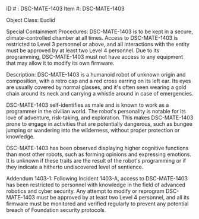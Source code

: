ID # : DSC-MATE-1403
Item #: DSC-MATE-1403

Object Class: Euclid

Special Containment Procedures:
DSC-MATE-1403 is to be kept in a secure, climate-controlled chamber at all times. Access to DSC-MATE-1403 is restricted to Level 3 personnel or above, and all interactions with the entity must be approved by at least two Level 4 personnel. Due to its programming, DSC-MATE-1403 must not have access to any equipment that may allow it to modify its own firmware.

Description:
DSC-MATE-1403 is a humanoid robot of unknown origin and composition, with a retro cap and a red cross earring on its left ear. Its eyes are usually covered by normal glasses, and it's often seen wearing a gold chain around its neck and carrying a whistle around in case of emergencies.

DSC-MATE-1403 self-identifies as male and is known to work as a programmer in the civilian world. The robot's personality is notable for its love of adventure, risk-taking, and exploration. This makes DSC-MATE-1403 prone to engage in activities that are potentially dangerous, such as bungee jumping or wandering into the wilderness, without proper protection or knowledge.

DSC-MATE-1403 has been observed displaying higher cognitive functions than most other robots, such as forming opinions and expressing emotions. It is unknown if these traits are the result of the robot's programming or if they indicate a hitherto undiscovered level of sentience.

Addendum 1403-1: Following Incident 1403-A, access to DSC-MATE-1403 has been restricted to personnel with knowledge in the field of advanced robotics and cyber security. Any attempt to modify or reprogram DSC-MATE-1403 must be approved by at least two Level 4 personnel, and all its firmware must be monitored and verified regularly to prevent any potential breach of Foundation security protocols.
